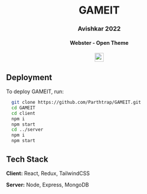 <h1 align="center">GAMEIT</h1>
<h3 align="center">Avishkar 2022</h3>
<h4 align="center">Webster - Open Theme<h4>
<p align="center">
</p>
<p align="center">
  <a href="https://avishkar.mnnit.ac.in/"> <img src="https://i.imgur.com/cQxLCuu.png" height=24px> </a>
</p>


## Deployment

To deploy GAMEIT, run:

```bash
  git clone https://github.com/Parthtrap/GAMEIT.git
  cd GAMEIT
  cd client
  npm i
  npm start
  cd ../server
  npm i
  npm start
```
## Tech Stack

**Client:** React, Redux, TailwindCSS

**Server:** Node, Express, MongoDB

